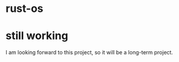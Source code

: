 # rust-os

# still working

I am looking forward to this project, so it will be a long-term project.